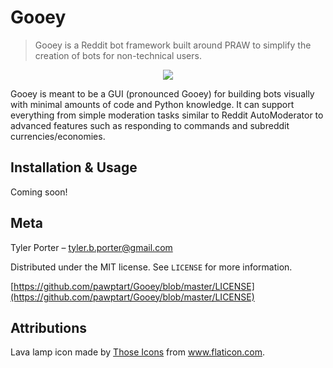 # Gooey
> Gooey is a Reddit bot framework built around PRAW to simplify the creation of bots for non-technical users.

<p align="center">
  <img src="https://imgur.com/u0P6WdQ.png">
</p>

Gooey is meant to be a GUI (pronounced Gooey) for building bots visually with minimal amounts of code and Python knowledge. It can support everything from simple moderation tasks similar to Reddit AutoModerator to advanced features such as responding to commands and subreddit currencies/economies.

## Installation & Usage

Coming soon!

## Meta

Tyler Porter – tyler.b.porter@gmail.com

Distributed under the MIT license. See ``LICENSE`` for more information.

[https://github.com/pawptart/Gooey/blob/master/LICENSE](https://github.com/pawptart/Gooey/blob/master/LICENSE)

## Attributions

Lava lamp icon made by <a href="https://www.flaticon.com/authors/those-icons" title="Those Icons">Those Icons</a> from <a href="https://www.flaticon.com/" title="Flaticon">www.flaticon.com</a>.